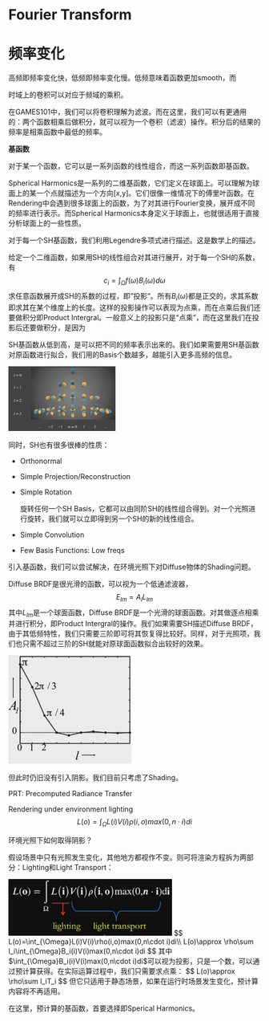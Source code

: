 # Fourier Transform



# 频率变化

高频即频率变化快，低频即频率变化慢。低频意味着函数更加smooth，而

时域上的卷积可以对应于频域的乘积。

在GAMES101中，我们可以将卷积理解为滤波。而在这里，我们可以有更通用的：两个函数相乘后做积分，就可以视为一个卷积（滤波）操作。积分后的结果的频率是相乘函数中最低的频率。



**基函数**

对于某一个函数，它可以是一系列函数的线性组合，而这一系列函数即基函数。



Spherical Harmonics是一系列的二维基函数，它们定义在球面上。可以理解为球面上的某一个点就描述为一个方向[x,y]。它们很像一维情况下的傅里叶函数。在Rendering中会遇到很多球面上的函数，为了对其进行Fourier变换，展开成不同的频率进行表示。而Spherical Harmonics本身定义于球面上，也就很适用于直接分析球面上的一些性质。

对于每一个SH基函数，我们利用Legendre多项式进行描述。这是数学上的描述。

给定一个二维函数，如果用SH的线性组合对其进行展开，对于每一个SH的系数，有
$$
c_i=\int_{\Omega}f(\omega)B_i(\omega)d\omega
$$
求任意函数展开成SH的系数的过程，即”投影“。所有$B_i(\omega)$都是正交的，求其系数即求其在某个维度上的长度。这样的投影操作可以表现为点乘，而在点乘后我们还要做积分即Product Intergral。一般意义上的投影只是“点乘”，而在这里我们在投影后还要做积分，是因为

SH基函数从低到高，是可以把不同的频率表示出来的。我们如果需要用SH基函数对原函数进行拟合，我们用的Basis个数越多，越能引入更多高频的信息。

<img src="Spherical Harmonics.assets/image-20220511133408680.png" alt="image-20220511133408680" style="zoom:33%;" />

同时，SH也有很多很棒的性质：

- Orthonormal

- Simple Projection/Reconstruction

- Simple Rotation

  旋转任何一个SH Basis，它都可以由同阶SH的线性组合得到。对一个光照进行旋转，我们就可以立即得到另一个SH的新的线性组合。

- Simple Convolution

- Few Basis Functions: Low freqs



引入基函数，我们可以尝试解决，在环境光照下对Diffuse物体的Shading问题。

Diffuse BRDF是很光滑的函数，可以视为一个低通滤波器，
$$
E_{lm}=A_lL_{lm}
$$
其中$L_{lm}$是一个球面函数，Diffuse BRDF是一个光滑的球面函数。对其做逐点相乘并进行积分，即Product Intergral的操作。我们如果需要SH描述Diffuse BRDF，由于其低频特性，我们只需要三阶即可将其恢复得比较好。同样，对于光照项，我们也只需不超过三阶的SH就能对原球面函数拟合出较好的效果。

<img src="Spherical Harmonics.assets/image-20220511133349540.png" alt="image-20220511133349540" style="zoom:33%;" />

但此时仍旧没有引入阴影。我们目前只考虑了Shading。



PRT: Precomputed Radiance Transfer

Rendering under environment lighting
$$
L(o)=\int_{\Omega}L(i)V(i)\rho(i,o)max(0,n\cdot i)di
$$




环境光照下如何取得阴影？

假设场景中只有光照发生变化，其他地方都视作不变。则可将渲染方程拆为两部分：Lighting和Light Transport：

<img src="Spherical Harmonics.assets/image-20220511143827795.png" alt="image-20220511143827795" style="zoom:33%;" />
$$
L(o)=\int_{\Omega}L(i)V(i)\rho(i,o)max(0,n\cdot i)di\\
L(o)\approx \rho\sum l_i\int_{\Omega}B_i(i)V(i)max(0,n\cdot i)di
$$
其中$\int_{\Omega}B_i(i)V(i)max(0,n\cdot i)di$可以视为投影，只是一个数，可以通过预计算获得。在实际运算过程中，我们只需要求点乘：
$$
L(o)\approx \rho\sum l_iT_i
$$
但它只适用于静态场景，如果在运行时场景发生变化，预计算内容将不再适用。

在这里，预计算的基函数，首要选择即Sperical Harmonics。